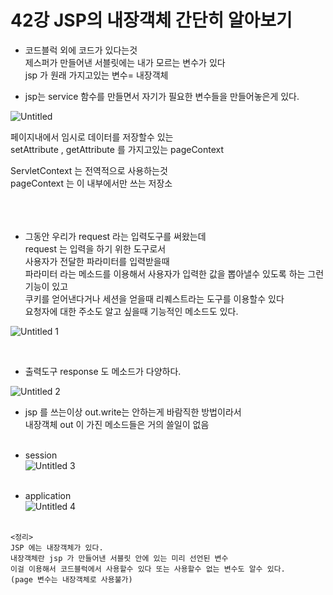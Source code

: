 
# 42강 JSP의 내장객체 간단히 알아보기

- 코드블럭 외에 코드가 있다는것  
제스퍼가 만들어낸 서블릿에는 내가 모르는 변수가 있다  
jsp 가 원래 가지고있는 변수= 내장객체  

- jsp는 service 함수를 만들면서 자기가 필요한 변수들을 만들어놓은게 있다.  

![Untitled](https://user-images.githubusercontent.com/89206108/166142103-a51ac580-ee22-4bea-a1ea-c34d16e0f1f9.png)



페이지내에서 임시로 데이터를 저장할수 있는  
setAttribute ,  getAttribute 를 가지고있는 pageContext  

ServletContext 는 전역적으로 사용하는것  
pageContext 는 이 내부에서만 쓰는 저장소  
<br><br><br>


- 그동안 우리가 request 라는 입력도구를 써왔는데   
request 는 입력을 하기 위한 도구로서   
사용자가 전달한  파라미터를 입력받을때  
파라미터 라는 메소드를 이용해서 사용자가 입력한 값을 뽑아낼수 있도록 하는 그런 기능이 있고  
쿠키를 얻어낸다거나 세션을 얻을때 리퀘스트라는 도구를 이용할수 있다  
요청자에 대한 주소도 알고 싶을때 기능적인 메소드도 있다.  

 
![Untitled 1](https://user-images.githubusercontent.com/89206108/166142109-ff29f6e1-84e8-47ce-977a-428532737072.png)


<br>


- 출력도구 response 도 메소드가 다양하다.

![Untitled 2](https://user-images.githubusercontent.com/89206108/166142111-d60719ef-2609-43ad-85b1-43c99ae1bad9.png)


- jsp 를 쓰는이상 out.write는 안하는게 바람직한 방법이라서   
내장객체 out 이 가진 메소드들은 거의 쓸일이 없음 
<br><br>

- session  
![Untitled 3](https://user-images.githubusercontent.com/89206108/166142123-82292ac9-a51d-47b6-8e56-a009cdf20385.png)
<br><br>

- application  
![Untitled 4](https://user-images.githubusercontent.com/89206108/166142125-74c9a68d-2bd5-4c70-ae71-2a3d5a76189f.png)
<br><br>


```
<정리>
JSP 에는 내장객체가 있다.  
내장객체란 jsp 가 만들어낸 서블릿 안에 있는 미리 선언된 변수  
이걸 이용해서 코드블럭에서 사용할수 있다 또는 사용할수 없는 변수도 알수 있다.  
(page 변수는 내장객체로 사용불가)  
```
<br>
